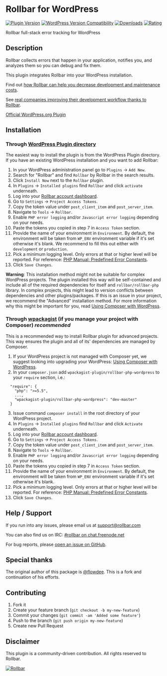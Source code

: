# Rollbar for WordPress
[![Plugin Version](https://img.shields.io/wordpress/plugin/v/rollbar.svg)](https://wordpress.org/plugins/rollbar/) [![WordPress Version Compatibility](https://img.shields.io/wordpress/v/rollbar.svg)](https://wordpress.org/plugins/rollbar/) [![Downloads](https://img.shields.io/wordpress/plugin/dt/rollbar.svg)](https://wordpress.org/plugins/rollbar/) [![Rating](https://img.shields.io/wordpress/plugin/r/rollbar.svg)](https://wordpress.org/plugins/rollbar/)

Rollbar full-stack error tracking for WordPress

## Description
Rollbar collects errors that happen in your application, notifies you, and analyzes them so you can debug and fix them.

This plugin integrates Rollbar into your WordPress installation.

Find out [how Rollbar can help you decrease development and maintenance costs](https://rollbar.com/features/).

See [real companies improving their development workflow thanks to Rollbar](https://rollbar.com/customers/).

[Official WordPress.org Plugin](https://wordpress.org/plugins/rollbar/)

## Installation

### Through [WordPress Plugin directory](https://wordpress.org/plugins/rollbar/)

The easiest way to install the plugin is from the WordPress Plugin directory. If you have an existing WordPress installation and you want to add Rollbar:

1. In your WordPress administration panel go to `Plugins` → `Add New`.
2. Search for "Rollbar" and find `Rollbar` by Rollbar in the search results.
3. Click `Install Now` next to the `Rollbar` plugin.
4. In `Plugins` → `Installed plugins` find `Rollbar` and click `activate` underneath.
5. Log into your [Rollbar account dashboard](https://rollbar.com/login/).
6. Go to `Settings` → `Project Access Tokens`.
7. Copy the token value under `post_client_item` and `post_server_item`.
8. Navigate to `Tools` → `Rollbar`.
9. Enable `PHP error logging` and/or `Javascript error logging` depending on your needs.
10. Paste the tokens you copied in step 7 in `Access Token` section.
11. Provide the name of your environment in `Environment`. By default, the environment will be taken from `WP_ENV` environment variable if it's set otherwise it's blank. We recommend to fill this out either with `development` or `production`.
12. Pick a minimum logging level. Only errors at that or higher level will be reported. For reference: [PHP Manual: Predefined Error Constants](http://php.net/manual/en/errorfunc.constants.php).
13. Click `Save Changes`.

**Warning**: This installation method might not be suitable for complex WordPress projects. The plugin installed this way will be self-contained and include all of the required dependencies for itself and `rollbar/rollbar-php` library. In complex projects, this might lead to version conflicts between dependencies and other plugins/packages. If this is an issue in your project, we recommend the "Advanced" installation method. For more information why this might be important for you, read [Using Composer with WordPress]().

### Through [wpackagist](https://wpackagist.org/) (if you manage your project with Composer) *recommended*

This is a recommended way to install Rollbar plugin for advanced projects. This way ensures the plugin and all of its' dependencies are managed by Composer.

1. If your WordPress project is not managed with Composer yet, we suggest looking into upgrading your WordPress: [Using Composer with WordPress]().
2. In your `composer.json` add `wpackagist-plugin/rollbar-php-wordpress` to your `require` section, i.e.:
```
  "require": {
    "php": ">=5.5",
    ...,
    "wpackagist-plugin/rollbar-php-wordpress": "dev-master"
  }
```
3. Issue command `composer install` in the root directory of your WordPress project.
4. In `Plugins` → `Installed plugins` find `Rollbar` and click `Activate` underneath.
5. Log into your [Rollbar account dashboard](https://rollbar.com/login/).
6. Go to `Settings` → `Project Access Tokens`.
7. Copy the token value under `post_client_item` and `post_server_item`.
8. Navigate to `Tools` → `Rollbar`.
9. Enable `PHP error logging` and/or `Javascript error logging` depending on your needs.
10. Paste the tokens you copied in step 7 in `Access Token` section.
11. Provide the name of your environment in `Environment`. By default, the environment will be taken from `WP_ENV` environment variable if it's set otherwise it's blank.
12. Pick a minimum logging level. Only errors at that or higher level will be reported. For reference: [PHP Manual: Predefined Error Constants](http://php.net/manual/en/errorfunc.constants.php).
13. Click `Save Changes`.

## Help / Support

If you run into any issues, please email us at [support@rollbar.com](mailto:support@rollbar.com)

You can also find us on IRC: [#rollbar on chat.freenode.net](irc://chat.freenode.net/rollbar)

For bug reports, please [open an issue on GitHub](https://github.com/rollbar/rollbar-php-wordpress/issues/new).

## Special thanks

The original author of this package is [@flowdee](https://twitter.com/flowdee/). This is a fork and continuation of his efforts.

## Contributing

1. Fork it
2. Create your feature branch (`git checkout -b my-new-feature`)
3. Commit your changes (`git commit -am 'Added some feature'`)
4. Push to the branch (`git push origin my-new-feature`)
5. Create new Pull Request

## Disclaimer

This plugin is a community-driven contribution. All rights reserved to Rollbar. 

[![Rollbar](https://d26gfdfi90p7cf.cloudfront.net/rollbar-badge.144534.o.png)](https://rollbar.com/)